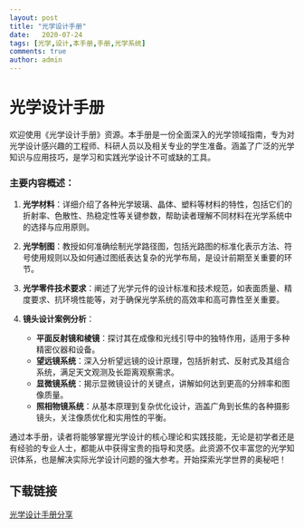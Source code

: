 ```yaml
---
layout: post
title: "光学设计手册"
date:   2020-07-24
tags: [光学,设计,本手册,手册,光学系统]
comments: true
author: admin
---
```

# 光学设计手册

欢迎使用《光学设计手册》资源。本手册是一份全面深入的光学领域指南，专为对光学设计感兴趣的工程师、科研人员以及相关专业的学生准备。涵盖了广泛的光学知识与应用技巧，是学习和实践光学设计不可或缺的工具。

### 主要内容概述：

1. **光学材料**：详细介绍了各种光学玻璃、晶体、塑料等材料的特性，包括它们的折射率、色散性、热稳定性等关键参数，帮助读者理解不同材料在光学系统中的选择与应用原则。

2. **光学制图**：教授如何准确绘制光学路径图，包括光路图的标准化表示方法、符号使用规则以及如何通过图纸表达复杂的光学布局，是设计前期至关重要的环节。

3. **光学零件技术要求**：阐述了光学元件的设计标准和技术规范，如表面质量、精度要求、抗环境性能等，对于确保光学系统的高效率和高可靠性至关重要。

4. **镜头设计案例分析**：
   - **平面反射镜和棱镜**：探讨其在成像和光线引导中的独特作用，适用于多种精密仪器和设备。
   - **望远镜系统**：深入分析望远镜的设计原理，包括折射式、反射式及其组合系统，满足天文观测及长距离观察需求。
   - **显微镜系统**：揭示显微镜设计的关键点，讲解如何达到更高的分辨率和图像质量。
   - **照相物镜系统**：从基本原理到复杂优化设计，涵盖广角到长焦的各种摄影镜头，关注像质优化和实用性的平衡。

通过本手册，读者将能够掌握光学设计的核心理论和实践技能，无论是初学者还是有经验的专业人士，都能从中获得宝贵的指导和灵感。此资源不仅丰富您的光学知识体系，也是解决实际光学设计问题的强大参考。开始探索光学世界的奥秘吧！

## 下载链接

[光学设计手册分享](https://pan.quark.cn/s/09801bd046f6)